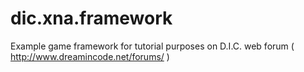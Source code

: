 dic.xna.framework
=================

Example game framework for tutorial purposes on D.I.C. web forum ( http://www.dreamincode.net/forums/ )
